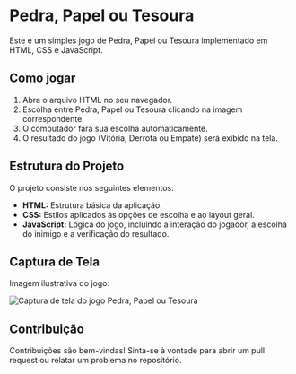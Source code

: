<h1>Pedra, Papel ou Tesoura</h1>
    <p>Este é um simples jogo de Pedra, Papel ou Tesoura implementado em HTML, CSS e JavaScript.</p>
    
  <h2>Como jogar</h2>
    <ol>
        <li>Abra o arquivo HTML no seu navegador.</li>
        <li>Escolha entre Pedra, Papel ou Tesoura clicando na imagem correspondente.</li>
        <li>O computador fará sua escolha automaticamente.</li>
        <li>O resultado do jogo (Vitória, Derrota ou Empate) será exibido na tela.</li>
    </ol>
    
  <h2>Estrutura do Projeto</h2>
    <p>O projeto consiste nos seguintes elementos:</p>
    <ul>
        <li><strong>HTML:</strong> Estrutura básica da aplicação.</li>
        <li><strong>CSS:</strong> Estilos aplicados às opções de escolha e ao layout geral.</li>
        <li><strong>JavaScript:</strong> Lógica do jogo, incluindo a interação do jogador, a escolha do inimigo e a verificação do resultado.</li>
    </ul>
    
  <h2>Captura de Tela</h2>
    <p>Imagem ilustrativa do jogo:</p>
    <img src="https://github.com/oFelipeSanches/rock-paper-scisor/assets/132526587/699344be-b097-4640-8fbd-89d730604178" 
      alt="Captura de tela do jogo Pedra, Papel ou Tesoura">
    
  <h2>Contribuição</h2>
  <p>Contribuições são bem-vindas! Sinta-se à vontade para abrir um pull request ou relatar um problema no repositório.</p>

